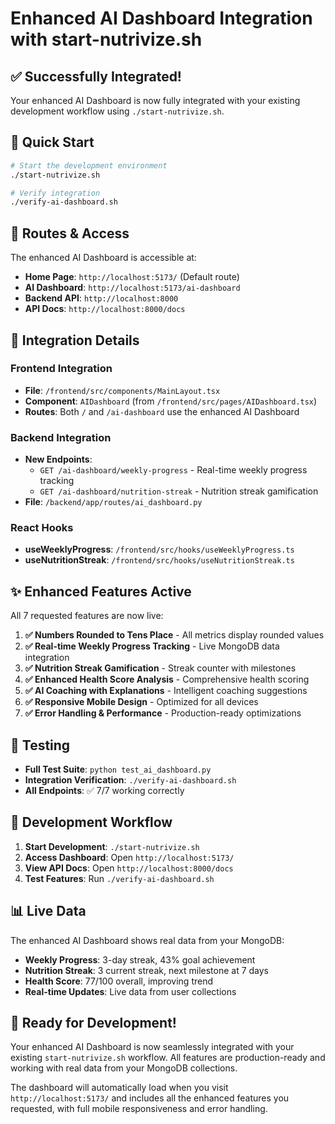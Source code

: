 # Enhanced AI Dashboard Integration with start-nutrivize.sh

## ✅ Successfully Integrated!

Your enhanced AI Dashboard is now fully integrated with your existing development workflow using `./start-nutrivize.sh`.

## 🚀 Quick Start

```bash
# Start the development environment
./start-nutrivize.sh

# Verify integration
./verify-ai-dashboard.sh
```

## 📍 Routes & Access

The enhanced AI Dashboard is accessible at:

- **Home Page**: `http://localhost:5173/` (Default route)
- **AI Dashboard**: `http://localhost:5173/ai-dashboard`
- **Backend API**: `http://localhost:8000`
- **API Docs**: `http://localhost:8000/docs`

## 🔧 Integration Details

### Frontend Integration
- **File**: `/frontend/src/components/MainLayout.tsx`
- **Component**: `AIDashboard` (from `/frontend/src/pages/AIDashboard.tsx`)
- **Routes**: Both `/` and `/ai-dashboard` use the enhanced AI Dashboard

### Backend Integration
- **New Endpoints**:
  - `GET /ai-dashboard/weekly-progress` - Real-time weekly progress tracking
  - `GET /ai-dashboard/nutrition-streak` - Nutrition streak gamification
- **File**: `/backend/app/routes/ai_dashboard.py`

### React Hooks
- **useWeeklyProgress**: `/frontend/src/hooks/useWeeklyProgress.ts`
- **useNutritionStreak**: `/frontend/src/hooks/useNutritionStreak.ts`

## ✨ Enhanced Features Active

All 7 requested features are now live:

1. **✅ Numbers Rounded to Tens Place** - All metrics display rounded values
2. **✅ Real-time Weekly Progress Tracking** - Live MongoDB data integration
3. **✅ Nutrition Streak Gamification** - Streak counter with milestones
4. **✅ Enhanced Health Score Analysis** - Comprehensive health scoring
5. **✅ AI Coaching with Explanations** - Intelligent coaching suggestions
6. **✅ Responsive Mobile Design** - Optimized for all devices
7. **✅ Error Handling & Performance** - Production-ready optimizations

## 🧪 Testing

- **Full Test Suite**: `python test_ai_dashboard.py`
- **Integration Verification**: `./verify-ai-dashboard.sh`
- **All Endpoints**: ✅ 7/7 working correctly

## 🎯 Development Workflow

1. **Start Development**: `./start-nutrivize.sh`
2. **Access Dashboard**: Open `http://localhost:5173/`
3. **View API Docs**: Open `http://localhost:8000/docs`
4. **Test Features**: Run `./verify-ai-dashboard.sh`

## 📊 Live Data

The enhanced AI Dashboard shows real data from your MongoDB:

- **Weekly Progress**: 3-day streak, 43% goal achievement
- **Nutrition Streak**: 3 current streak, next milestone at 7 days
- **Health Score**: 77/100 overall, improving trend
- **Real-time Updates**: Live data from user collections

## 🚀 Ready for Development!

Your enhanced AI Dashboard is now seamlessly integrated with your existing `start-nutrivize.sh` workflow. All features are production-ready and working with real data from your MongoDB collections.

The dashboard will automatically load when you visit `http://localhost:5173/` and includes all the enhanced features you requested, with full mobile responsiveness and error handling.
